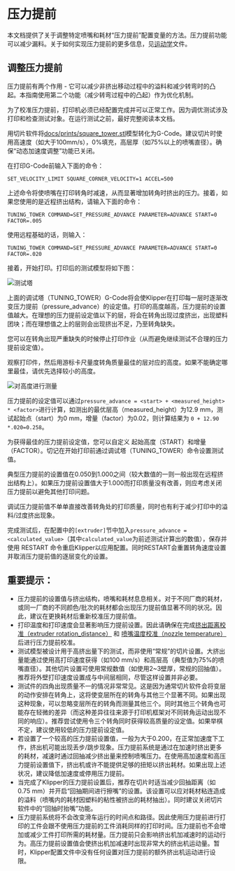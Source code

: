 # 压力提前

本文档提供了关于调整特定喷嘴和耗材“压力提前”配置变量的方法。压力提前功能可以减少漏料。关于如何实现压力提前的更多信息，见[运动学](Kinematics.md)文件。

## 调整压力提前

压力提前有两个作用 - 它可以减少非挤出移动过程中的溢料和减少转弯时的凸起。本指南使用第二个功能（减少转弯过程中的凸起）作为优化机制。

为了校准压力提前，打印机必须已经配置完成并可以正常工作。因为调优测试涉及打印和检查测试对象。在运行测试之前，最好完整阅读本文档。

用切片软件将[docs/prints/square_tower.stl](prints/square_tower.stl)模型转化为G-Code。建议切片时使用高速度（如大于100mm/s），0%填充，高层厚（如75%以上的喷嘴直径）。确保“动态加速度调整”功能已关闭。

在打印G-Code前输入下面的命令：

```
SET_VELOCITY_LIMIT SQUARE_CORNER_VELOCITY=1 ACCEL=500
```

上述命令将使喷嘴在打印转角时减速，从而显著增加转角时挤出的压力。接着，如果您使用的是近程挤出结构，请输入下面的命令：

```
TUNING_TOWER COMMAND=SET_PRESSURE_ADVANCE PARAMETER=ADVANCE START=0 FACTOR=.005
```

使用远程基础的话，则输入：

```
TUNING_TOWER COMMAND=SET_PRESSURE_ADVANCE PARAMETER=ADVANCE START=0 FACTOR=.020
```

接着，开始打印。打印后的测试模型将如下图：

![测试塔](img/tuning_tower.jpg)

上面的调试塔（TUNING_TOWER）G-Code将会使Klipper在打印每一层时逐渐改变压力提前（pressure_advance）的设定值。打印的高度越高，压力提前的设置值越大。在理想的压力提前设定值以下的层，将会在转角出现过度挤出，出现塑料团块；而在理想值之上的层则会出现挤出不足，乃至转角缺失。

您可以在转角出现严重缺失的时候停止打印作业（从而避免继续测试不合理的压力提前设定值）。

观察打印件，然后用游标卡尺量度转角质量最佳的层对应的高度。如果不能确定哪里最佳，请优先选择较小的高度。

![对高度进行测量](img/tune_pa.jpg)

压力提前的设定值可以通过`pressure_advance = <start> + <measured_height> * <factor>`进行计算，如测出的最优层高（measured_height）为12.9 mm，测试起始点（start）为0 mm，增量（factor）为0.02，则计算结果为 `0 + 12.90 *.020=0.258`。

为获得最佳的压力提前设定值，您可以自定义 起始高度（START）和增量（FACTOR）。切记在开始打印前通过调试塔（TUNING_TOWER）命令设置测试值。

典型压力提前的设置值在0.050到1.000之间（较大数值的一则一般出现在远程挤出结构上）。如果压力提前设置值大于1.000而打印质量没有改善，则应考虑关闭压力提前以避免其他打印问题。

调试压力提前值不单单直接改善转角处的打印质量，同时也有利于减少打印中的溢料/过度挤出现象。

完成测试后，在配置中的`[extruder]`节中加入`pressure_advance = <calculated_value>`（其中`calculated_value`为前述测试计算出的数值），保存并使用 RESTART 命令重启Klipper以应用配置。同时RESTART会重置转角速度设置并取消压力提前值的逐层变化的设置。

## 重要提示：

* 压力提前的设置值与挤出结构，喷嘴和耗材息息相关。对于不同厂商的耗材，或同一厂商的不同颜色/批次的耗材都会出现压力提前值显著不同的状况。因此，建议在更换耗材后重新校准压力提前值。
* 打印温度和打印速度会显著影响压力提前设置。因此请确保在完成[挤出距离校准（extruder rotation_distance）](Rotation_Distance.md#calibrating-rotation_distance-on-extruders) 和 [喷嘴温度校准（nozzle temperature）](http://reprap.org/wiki/Triffid_Hunter%27s_Calibration_Guide#Nozzle_Temperature)后进行压力提前校准。
* 测试模型被设计用于高挤出量下的测试，而非使用“常规”的切片设置。大挤出量能通过使用高打印速度获得（如100 mm/s）和高层高（典型值为75%的喷嘴直径）。其他切片设置可使用常规数值（如使用2~3壁厚，常规的回抽值）。推荐将外壁打印速度设置成与中间层相同，尽管这样设置并非必要。
* 测试件的四角出现质量不一的情况非常常见。这是因为通常切片软件会将变层的动作安排在转角上，这将使变层所在的转角与其他三个显著不同。如果出现这种现象，可以忽略变层所在的转角而测量其他三个。同时其他三个转角也可能存在轻微的差异（而这种差异往往来源于打印机框架对不同转角运动出现不同的响应）。推荐尝试使用令三个转角同时获得较高质量的设定值。如果举棋不定，建议使用较低的压力提前设定值。
* 若设置了一个较高的压力提前设置值，一般为大于0.200，在正常加速度下工作，挤出机可能出现丢步/跳步现象。压力提前系统是通过在加速时挤出更多的耗材，减速时通过回抽减少挤出量来控制喷嘴压力。在使用高加速度和高压力提前设置值下，挤出机或许不能提供足够的扭矩以挤出耗材。如果出现上述状况，建议降低加速度或停用压力提前。
* 当完成了Klipper的压力提前设置后，推荐在切片时适当减少回抽距离（如0.75 mm）并开启“回抽期间进行擦嘴”的设置。该设置可以应对耗材粘连造成的溢料（喷嘴内的耗材因塑料的粘性被挤出的耗材抽出）。同时建议关闭切片软件中的“回抽时抬嘴”功能。
* 压力提前系统将不会改变滑车运行的时间点和路径。因此使用压力提前进行打印的工件会跟不使用压力提前的工件消耗同样的打印时间。压力提前也不会增加或减少工件打印所需的耗材量。压力提前只会影响挤出机加减速时的运动行为。高压力提前设置值会使挤出机加减速时出现非常大的挤出机运动量。暂时，Klipper配置文件中没有任何设置对压力提前的额外挤出机运动进行设限。
